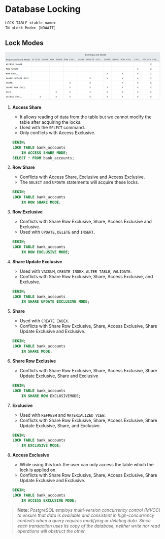 # Database Locking

```
LOCK TABLE <table_name>
IN <Lock Mode> [NOWAIT]
```

## Lock Modes

![Lock Modes](locks.png)

1. **Access Share**

    * It allows reading of data from the table but we cannot modify the table after acquiring the locks.
    * Used with the `SELECT` command.
    * Only conflicts with Access Exclusive.

    ```sql
    BEGIN;
    LOCK TABLE bank_accounts 
        IN ACCESS SHARE MODE;
    SELECT * FROM bank_accounts;
    ```

2. **Row Share**

    * Conflicts with Access Share, Exclusive and Access Exclusive.
    * The `SELECT` and `UPDATE` statements will acquire these locks.

    ```sql
    BEGIN;
    LOCK TABLE bank_accounts 
        IN ROW SHARE MODE;
    ```

3. **Row Exclusive**

    * Conflicts with Share Row Exclusive, Share, Access Exclusive and Exclusive.
    * Used with `UPDATE`, `DELETE` and `INSERT`. 

    ```sql
    BEGIN;
    LOCK TABLE bank_accounts 
        IN ROW EXCLUSIVE MODE;
    ```

4. **Share Update Exclusive**

    * Used with `VACUUM`, `CREATE INDEX`, `ALTER TABLE`, `VALIDATE`.
    * Conflicts with Share Row Exclusive, Share, Access Exclusive, and Exclusive.

    ```sql
    BEGIN;
    LOCK TABLE bank_accounts 
        IN SHARE UPDATE EXCLUSIVE MODE;
    ```

5. **Share**

    * Used with `CREATE INDEX`.
    * Conflicts with Share Row Exclusive, Share, Access Exclusive, Share Update Exclusive and Exclusive.

    ```sql
    BEGIN;
    LOCK TABLE bank_accounts 
        IN SHARE MODE;
    ```

6. **Share Row Exclusive**

    * Conflicts with Share Row Exclusive, Share, Access Exclusive, Share Update Exclusive, Share and Exclusive

    ```sql
    BEGIN;
    LOCK TABLE bank_accounts 
        IN SHARE ROW EXCLUSIVEMODE;
    ```

7. **Exclusive**

    * Used with `REFRESH` and `MATERIALIZED VIEW`.
    * Conflicts with Share Row Exclusive, Share, Access Exclusive, Share Update Exclusive, Share, and Exclusive.

    ```sql
    BEGIN;
    LOCK TABLE bank_accounts 
        IN EXCLUSIVE MODE;
    ```

8. **Access Exclusive**

    * While using this lock the user can only access the table which the lock is applied on.
    * Conflicts with Share Row Exclusive, Share, Access Exclusive, Share Update Exclusive and Exclusive.

    ```sql
    BEGIN;
    LOCK TABLE bank_accounts 
        IN ACCESS EXCLUSIVE MODE;
    ```

> **Note:** *PostgreSQL employs multi-version concurrency control (MVCC) to ensure that data is available and consistent in high-concurrency contexts when a query requires modifying or deleting data. Since each transaction uses its copy of the database, neither write nor read operations will obstruct the other.*




